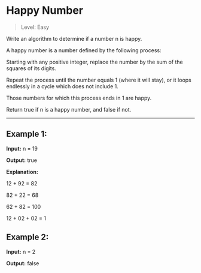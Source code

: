 # Happy Number

> Level: Easy

Write an algorithm to determine if a number n is happy.

A happy number is a number defined by the following process:

Starting with any positive integer, replace the number by the sum of the squares of its digits.

Repeat the process until the number equals 1 (where it will stay), or it loops endlessly in a cycle which does not include 1.

Those numbers for which this process ends in 1 are happy.

Return true if n is a happy number, and false if not.

------

## Example 1:
**Input:** n = 19

**Output:** true

**Explanation:**

12 + 92 = 82

82 + 22 = 68

62 + 82 = 100

12 + 02 + 02 = 1

## Example 2:
**Input:** n = 2

**Output:** false